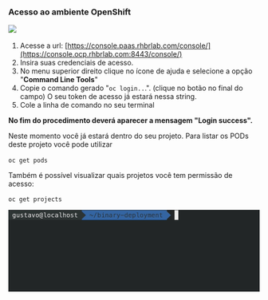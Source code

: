 ### Acesso ao ambiente OpenShift

![](https://storage.googleapis.com/workshop-openshift/oc-login.gif)

1. Acesse a url: [https://console.paas.rhbrlab.com/console/](https://console.ocp.rhbrlab.com:8443/console/)
2. Insira suas credenciais de acesso.
3. No menu superior direito clique no ícone de ajuda e selecione a opção "**Command Line Tools**"
4. Copie o comando gerado "`oc login..`.". \(clique no botão no final do campo\) O seu token de acesso já estará nessa string.
5. Cole a linha de comando no seu terminal

**No fim do procedimento deverá aparecer a mensagem "Login success".**

Neste momento você já estará dentro do seu projeto. Para listar os PODs deste projeto você pode utilizar

`oc get pods`

Também é possível visualizar quais projetos você tem permissão de acesso:

```
oc get projects
```

![](/assets/oc-get-projects.gif)

